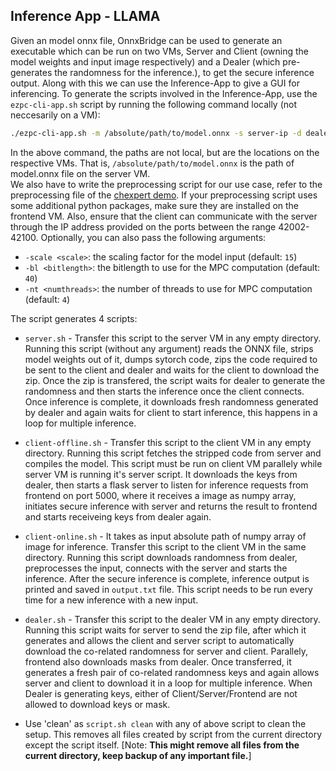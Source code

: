 ## Inference App - LLAMA

Given an model onnx file, OnnxBridge can be used to generate an executable which can be run on two VMs, Server and Client (owning the model weights and input image respectively) and a Dealer (which pre-generates the randomness for the inference.), to get the secure inference output. Along with this we can use the Inference-App to give a GUI for inferencing. To generate the scripts involved in the Inference-App, use the `ezpc-cli-app.sh` script by running the following command locally (not neccesarily on a VM):

```bash
./ezpc-cli-app.sh -m /absolute/path/to/model.onnx -s server-ip -d dealer-ip [-nt num_threads]
```

In the above command, the paths are not local, but are the locations on the respective VMs. That is, `/absolute/path/to/model.onnx` is the path of model.onnx file on the server VM. <br/>
 We also have to write the preprocessing script for our use case, refer to the preprocessing file of the [chexpert demo](../frontend/Assets/preprocess.py). If your preprocessing script uses some additional python packages, make sure they are installed on the frontend VM. Also, ensure that the client can communicate with the server through the IP address provided on the ports between the range 42002-42100. Optionally, you can also pass the following arguments:

- `-scale <scale>`: the scaling factor for the model input (default: `15`)
- `-bl <bitlength>`: the bitlength to use for the MPC computation (default: `40`)
- `-nt <numthreads>`: the number of threads to use for MPC computation (default: `4`)

The script generates 4 scripts:

- `server.sh` - Transfer this script to the server VM in any empty directory. Running this script (without any argument) reads the ONNX file, strips model weights out of it, dumps sytorch code, zips the code required to be sent to the client and dealer and waits for the client to download the zip. Once the zip is transfered, the script waits for dealer to generate the randomness and then starts the inference once the client connects. Once inference is complete, it downloads fresh randomness generated by dealer and again waits for client to start inference, this happens in a loop for multiple inference.
- `client-offline.sh` - Transfer this script to the client VM in any empty directory. Running this script fetches the stripped code from server and compiles the model. This script must be run on client VM parallely while server VM is running it's server script. It downloads the keys from dealer, then starts a flask server to listen for inference requests from frontend on port 5000, where it receives a image as numpy array, initiates secure inference with server and returns the result to frontend and starts receiveing keys from dealer again.
- `client-online.sh` - It takes as input absolute path of numpy array of image for inference. Transfer this script to the client VM in the same directory. Running this script downloads randomness from dealer,  preprocesses the input, connects with the server and starts the inference. After the secure inference is complete, inference output is printed and saved in `output.txt` file. This script needs to be run every time for a new inference with a new input.
- `dealer.sh` - Transfer this script to the dealer VM in any empty directory. Running this script waits for server to send the zip file, after which it generates and allows the client and server script to automatically download the co-related randomness for server and client. Parallely, frontend also downloads masks from dealer.  Once transferred, it generates a fresh pair of co-related randomness keys and again allows server and client to download it in a loop for multiple inference. When Dealer is generating keys, either of Client/Server/Frontend are not allowed to download keys or mask.

- Use 'clean' as `script.sh clean` with any of above script to clean the setup. This removes all files created by script from the current directory except the script itself. [Note: **This might remove all files from the current directory, keep backup of any important file.**]